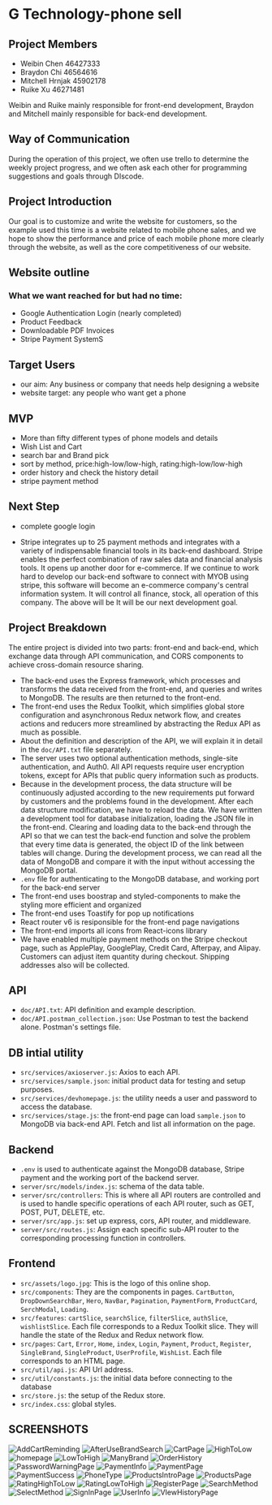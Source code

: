 # G Technology-phone sell

## Project Members
- Weibin Chen 46427333
- Braydon Chi 46564616
- Mitchell Hrnjak 45902178
- Ruike Xu 46271481

Weibin and Ruike mainly responsible for front-end development, Braydon and Mitchell mainly responsible for back-end development.

## Way of Communication
  During the operation of this project, we often use trello to determine the weekly project progress, and we often ask each other for programming suggestions and goals through DIscode.


## Project Introduction
Our goal is to customize and write the website for customers, so the example used this time is a website related to mobile phone sales, and we hope to show the performance and price of each mobile phone more clearly through the website, as well as the core competitiveness of our website.

## Website outline

### What we want reached for but had no time:
- Google Authentication Login (nearly completed)
- Product Feedback
- Downloadable PDF Invoices
- Stripe Payment SystemS

## Target Users
- our aim: Any business or company that needs help designing a website
- website target: any people who want get a phone

## MVP
- More than fifty different types of phone models and details
- Wish List and Cart
- search bar and Brand pick
- sort by method, price:high-low/low-high, rating:high-low/low-high
- order history and check the history detail
- stripe payment method

## Next Step
- complete google login

- Stripe integrates up to 25 payment methods and integrates with a variety of indispensable financial tools in its back-end dashboard. Stripe enables the perfect combination of raw sales data and financial analysis tools. It opens up another door for e-commerce. If we continue to work hard to develop our back-end software to connect with MYOB using stripe, this software will become an e-commerce company's central information system. It will control all finance, stock, all operation of this company. The above will be It will be our next development goal.


## Project Breakdown

The entire project is divided into two parts: front-end and back-end, which exchange data through API communication, and CORS components to achieve cross-domain resource sharing.
- The back-end uses the Express framework, which processes and transforms the data received from the front-end, and queries and writes to MongoDB. The results are then returned to the front-end.
- The front-end uses the Redux Toolkit, which simplifies global store configuration and asynchronous Redux network flow, and creates actions and reducers more streamlined by abstracting the Redux API as much as possible.
- About the definition and description of the API, we will explain it in detail in the `doc/API.txt` file separately.
- The server uses two optional authentication methods, single-site authentication, and Auth0. All API requests require user encryption tokens, except for APIs that public query information such as products.
- Because in the development process, the data structure will be continuously adjusted according to the new requirements put forward by customers and the problems found in the development. After each data structure modification, we have to reload the data.
We have written a development tool for database initialization, loading the JSON file in the front-end. Clearing and loading data to the back-end through the API so that we can test the back-end function and solve the problem that every time data is generated, the object ID of the link between tables will change. During the development process, we can read all the data of MongoDB and compare it with the input without accessing the MongoDB portal.
- `.env` file for authenticating to the MongoDB database, and working port for the back-end server
- The front-end uses boostrap and styled-components to make the styling more efficient and organized  
- The front-end uses Toastify for pop up notifications
- React router v6 is resiponsible for the front-end page navigations
- The front-end imports all icons from React-icons library
- We have enabled multiple payment methods on the Stripe checkout page, such as ApplePlay, GooglePlay, Credit Card, Afterpay, and Alipay. Customers can adjust item quantity during checkout. Shipping addresses also will be collected. 

## API
- `doc/API.txt`: API definition and example description.
- `doc/API.postman_collection.json`: Use Postman to test the backend alone. Postman's settings file.

## DB intial utility
- `src/services/axioserver.js`: Axios to each API.
- `src/services/sample.json`: initial product data for testing and setup purposes.
- `src/services/devhomepage.js`: the utility needs a user and password to access the database.
- `src/services/stage.js`: the front-end page can load `sample.json` to MongoDB via back-end API. Fetch and list all information on the page.

## Backend
- `.env` is used to authenticate against the MongoDB database, Stripe payment and the working port of the backend server.
- `server/src/models/index.js`: schema of the data table.
- `server/src/controllers`: This is where all API routers are controlled and is used to handle specific operations of each API router, such as GET, POST, PUT, DELETE, etc.
- `server/src/app.js`: set up express, cors, API router, and middleware.
- `server/src/routes.js`: Assign each specific sub-API router to the corresponding processing function in controllers.


## Frontend
- `src/assets/logo.jpg`: This is the logo of this online shop.
- `src/components`: They are the components in pages. `CartButton`, `DropDownSearchBar`, `Hero`, `NavBar`, `Pagination`, `PaymentForm`, `ProductCard`, `SerchModal`, `Loading`.
- `src/features`: `cartSlice`, `searchSlice`, `filterSlice`, `authSlice`, `wishlistSlice`. Each file corresponds to a Redux Toolkit slice. They will handle the state of the Redux and Redux network flow.
- `src/pages`: `Cart`, `Error`, `Home`, `index`, `Login`, `Payment`, `Product`, `Register`, `SingleBrand`, `SingleProduct`, `UserProfile`, `WishList`. Each file corresponds to an HTML page.
- `src/util/api.js`: API Url address.
- `src/util/constants.js`: the initial data before connecting to the database
- `src/store.js`: the setup of the Redux store.
- `src/index.css`: global styles.

## SCREENSHOTS

![AddCartReminding](https://user-images.githubusercontent.com/100172814/200114402-55464ea2-ca9b-4646-9675-ce8538b023eb.PNG)
![AfterUseBrandSearch](https://user-images.githubusercontent.com/100172814/200114403-60bcce35-2c31-4e95-be3c-2ecb71749f8a.PNG)
![CartPage](https://user-images.githubusercontent.com/100172814/200114405-d02bb6d4-1a0a-448d-bf6a-f9c858e7c3ac.png)
![HighToLow](https://user-images.githubusercontent.com/100172814/200114406-df429616-7e23-4dea-a87d-7e5cd27db229.PNG)
![homepage](https://user-images.githubusercontent.com/100172814/200114407-10bcc1cd-2969-43d9-a501-7ae3dd9a358b.PNG)
![LowToHigh](https://user-images.githubusercontent.com/100172814/200114409-39e73c38-8693-4817-a661-a62143a6d8a1.PNG)
![ManyBrand](https://user-images.githubusercontent.com/100172814/200114410-a1bc10fa-8708-41f4-abed-cb2885c3fd40.PNG)
![OrderHistory](https://user-images.githubusercontent.com/100172814/200114411-0034b8d2-b529-460f-a2d7-b64067a25ffa.PNG)
![PasswordWarningPage](https://user-images.githubusercontent.com/100172814/200114413-567862ec-232a-4711-b06a-d40dc1a9fee4.PNG)
![PaymentInfo](https://user-images.githubusercontent.com/100172814/200114415-7d2c8139-97a2-4eb2-8ff2-48b0830063f8.PNG)
![PaymentPage](https://user-images.githubusercontent.com/100172814/200114416-0ff37334-1ac7-423f-991f-90c9d68f0493.PNG)
![PaymentSuccess](https://user-images.githubusercontent.com/100172814/200114418-c45f4723-ef5b-4356-9490-f57008869ff8.PNG)
![PhoneType](https://user-images.githubusercontent.com/100172814/200114419-65d1e3f6-e9a5-4c98-b379-627aafedeb15.PNG)
![ProductsIntroPage](https://user-images.githubusercontent.com/100172814/200114420-ebd68ff0-c8a8-4e93-b0ed-3456d67a5d07.PNG)
![ProductsPage](https://user-images.githubusercontent.com/100172814/200114422-3e0c029f-ffce-42bb-9a83-3ee77af33565.PNG)
![RatingHighToLow](https://user-images.githubusercontent.com/100172814/200114423-fefccb41-0ff0-4e79-95ff-18794d845b9e.PNG)
![RatingLowToHigh](https://user-images.githubusercontent.com/100172814/200114424-cb876fe2-1e85-4518-9b1e-f881c26ffe10.PNG)
![RegisterPage](https://user-images.githubusercontent.com/100172814/200114426-fb7e3709-a5e8-474a-be4e-50cdd087e9a5.PNG)
![SearchMethod](https://user-images.githubusercontent.com/100172814/200114428-a592922d-3471-446e-823e-d0ba56879341.PNG)
![SelectMethod](https://user-images.githubusercontent.com/100172814/200114432-1157820c-e3ad-4178-91a8-2d4ae6de0545.PNG)
![SignInPage](https://user-images.githubusercontent.com/100172814/200114434-4e3286a5-857f-4b02-ac5c-599b0f84e624.PNG)
![UserInfo](https://user-images.githubusercontent.com/100172814/200114437-1673a69b-2a31-4f37-966f-ff0e3da4020c.PNG)
![VIewHistoryPage](https://user-images.githubusercontent.com/100172814/200114439-d306c584-3b69-43d7-91ca-38a38d6ffa00.PNG)
